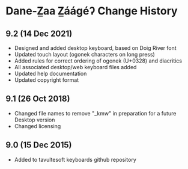 Dane-Z̲aa Z̲áágéʔ Change History
====================

9.2 (14 Dec 2021)
----------------
* Designed and added desktop keyboard, based on Doig River font
* Updated touch layout (ogonek characters on long press)
* Added rules for correct ordering of ogonek (U+0328) and diacritics
* All associated desktop/web keyboard files added
* Updated help documentation
* Updated copyright format

9.1 (26 Oct 2018)
-----------------
* Changed file names to remove "_kmw" in preparation for a future Desktop version
* Changed licensing

9.0 (15 Dec 2015)
-----------------

* Added to tavultesoft keyboards github repository
